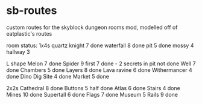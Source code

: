 # sb-routes
custom routes for the skyblock dungeon rooms mod, modelled off of eatplastic's routes

room status:
1x4s
quartz knight 7 done
waterfall 8 done
pit 5 done
mossy 4
hallway 3

L shape
Melon 7 done
Spider 9 first 7 done - 2 secrets in pit not done
Well 7 done
Chambers 5 done
Layers 8 done
Lava ravine 6 done
Withermancer 4 done
Dino Dig Site 4 done
Market 5 done

2x2s
Cathedral 8 done
Buttons 5 half done
Atlas 6 done
Stairs 4 done
Mines 10 done
Supertall 6 done
Flags 7 done
Museum 5 
Rails 9 done


